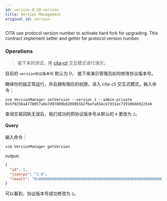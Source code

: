 ```yaml
---
id: version-0.20-version
title: Version Management
original_id: version
---
```

CITA use protocol version number to activate hard fork for upgrading. This contract implement setter and getter for protocol version number.

### Operations

> 接下来的测试，用 [cita-cli](https://github.com/cryptape/cita-cli) 交互模式进行演示。

目前的 `version协议版本号` 默认为 0， 接下来演示管理员如何修改协议版本号。

确保你的链正常运行，并且拥有相应的权限，进入 cita-cli 交互式模式，输入命令：

```shell
scm VersionManager setVersion --version 1 --admin-private 0x5f0258a4778057a8a7d97809bd209055b2fbafa654ce7d31ec7191066b9225e6
```

查询交易回执无误后，我们成功的把协议版本号从默认的 `0` 更改为 `1`。

#### Query

输入命令：

```shell
scm VersionManager getVersion
```

output:

```json
{
  "id": 1,
  "jsonrpc": "2.0",
  "result": "0x0000000000000000000000000000000000000000000000000000000000000001"
}
```

可以看到，协议版本号成功修改为 `1`。